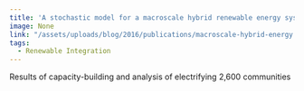 ```yaml
---
title: 'A stochastic model for a macroscale hybrid renewable energy system'
image: None
link: "/assets/uploads/blog/2016/publications/macroscale-hybrid-energy.pdf"
tags:
  - Renewable Integration
---
```


Results of capacity-building and analysis of electrifying 2,600 communities
